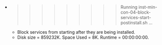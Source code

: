 * >>>>>>>>> Running inst-min-con-04-block-services-start-postinstall.sh ...
  * Block services from starting after they are being installed.
  * Disk size = 859232K. Space Used = 8K. Runtime = 00:00:00:00.
